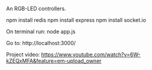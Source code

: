 An RGB-LED controllers.

npm install redis 
npm install express
npm install socket.io

On terminal run: node app.js


Go to: http://localhost:3000/

Project video:
https://www.youtube.com/watch?v=6W-kZEQxMFA&feature=em-upload_owner
